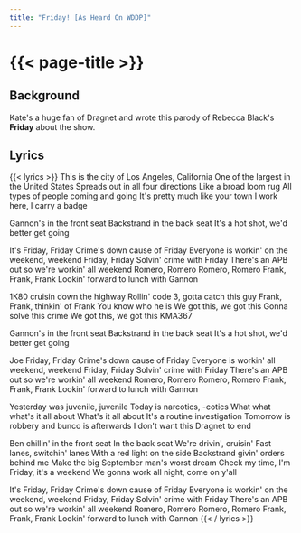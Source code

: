 ```yaml
---
title: "Friday! [As Heard On WDDP]"
---
```

# {{< page-title >}}

## Background
Kate's a huge fan of Dragnet and wrote this parody of Rebecca Black's <b>Friday</b> about the show.

## Lyrics
{{< lyrics >}}
This is the city of Los Angeles, California
One of the largest in the United States
Spreads out in all four directions
Like a broad loom rug
All types of people coming and going
It's pretty much like your town
I work here, I carry a badge

Gannon's in the front seat
Backstrand in the back seat
It's a hot shot, we'd better get going

It's Friday, Friday
Crime's down cause of Friday
Everyone is workin' on the weekend, weekend
Friday, Friday
Solvin' crime with Friday
There's an APB out so we're workin' all weekend
Romero, Romero
Romero, Romero
Frank, Frank, Frank
Lookin' forward to lunch with Gannon

1K80 cruisin down the highway
Rollin' code 3, gotta catch this guy
Frank, Frank, thinkin' of Frank
You know who he is
We got this, we got this
Gonna solve this crime
We got this, we got this
KMA367

Gannon's in the front seat
Backstrand in the back seat
It's a hot shot, we'd better get going

Joe Friday, Friday
Crime's down cause of Friday
Everyone is workin' all weekend, weekend
Friday, Friday
Solvin' crime with Friday
There's an APB out so we're workin' all weekend
Romero, Romero
Romero, Romero
Frank, Frank, Frank
Lookin' forward to lunch with Gannon

Yesterday was juvenile, juvenile
Today is narcotics, -cotics
What what what's it all about
What's it all about
It's a routine investigation
Tomorrow is robbery and bunco is afterwards
I don't want this Dragnet to end

Ben chillin' in the front seat
In the back seat
We're drivin', cruisin'
Fast lanes, switchin' lanes
With a red light on the side
Backstrand givin' orders behind me
Make the big September man's worst dream
Check my time, I'm Friday, it's a weekend
We gonna work all night, come on y'all

It's Friday, Friday
Crime's down cause of Friday
Everyone is workin' on the weekend, weekend
Friday, Friday
Solvin' crime with Friday
There's an APB out so we're workin' all weekend
Romero, Romero
Romero, Romero
Frank, Frank, Frank
Lookin' forward to lunch with Gannon
{{< / lyrics >}}
